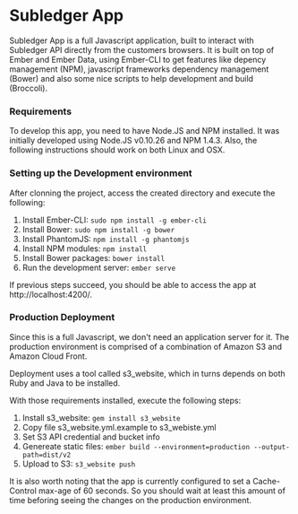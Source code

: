 # Subledger App

Subledger App is a full Javascript application, built to interact with Subledger API directly from the customers browsers. It is built on top of Ember and Ember Data, using Ember-CLI to get features like depency management (NPM), javascript frameworks dependency management (Bower) and also some nice scripts to help development and build (Broccoli).

### Requirements

To develop this app, you need to have Node.JS and NPM installed. It was initially developed using Node.JS v0.10.26 and NPM 1.4.3. Also, the following instructions should work on both Linux and OSX.

### Setting up the Development environment

After clonning the project, access the created directory and execute the following:

1. Install Ember-CLI: ```sudo npm install -g ember-cli```
2. Install Bower: ```sudo npm install -g bower```
3. Install PhantomJS: ```npm install -g phantomjs```
4. Install NPM modules: ```npm install```
5. Install Bower packages: ```bower install```
4. Run the development server: ```ember serve```

If previous steps succeed, you should be able to access the app at http://localhost:4200/.

### Production Deployment

Since this is a full Javascript, we don't need an application server for it. The production environment is comprised of a combination of Amazon S3 and Amazon Cloud Front.

Deployment uses a tool called s3_website, which in turns depends on both Ruby and Java to be installed.

With those requirements installed, execute the following steps:

1. Install s3\_website: ```gem install s3_website```
2. Copy file s3\_website.yml.example to s3\_webiste.yml
3. Set S3 API credential and bucket info
4. Genereate static files: ```ember build --environment=production --output-path=dist/v2```
5. Upload to S3: ```s3_website push```

It is also worth noting that the app is currently configured to set a Cache-Control max-age of 60 seconds. So you should wait at least this amount of time beforing seeing the changes on the production environment.
